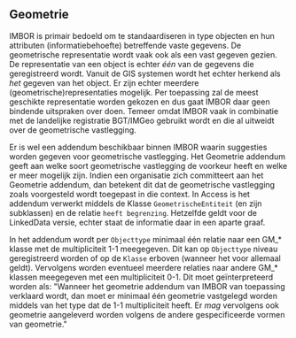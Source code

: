 ## Geometrie

IMBOR is primair bedoeld om te standaardiseren in type objecten en hun attributen (informatiebehoefte) betreffende vaste gegevens. De geometrische representatie wordt vaak ook als een vast gegeven gezien. De representatie van een object is echter _één_ van de gegevens die geregistreerd wordt. Vanuit de GIS systemen wordt het echter herkend als _het_ gegeven van het object. Er zijn echter meerdere (geometrische)representaties mogelijk. Per toepassing zal de meest geschikte representatie worden gekozen en dus gaat IMBOR daar geen bindende uitspraken over doen. Temeer omdat IMBOR vaak in combinatie met de landelijke registratie BGT/IMGeo gebruikt wordt en die al uitweidt over de geometrische vastlegging. 

Er is wel een addendum beschikbaar binnen IMBOR  waarin suggesties worden gegeven voor geometrische vastlegging. Het Geometrie addendum geeft aan welke soort geometrische vastlegging de voorkeur heeft en welke er meer mogelijk zijn. Indien een organisatie zich committeert aan het Geometrie addendum, dan betekent dit dat de geometrische vastlegging zoals voorgesteld wordt toegepast in die context. In Access is het addendum verwerkt middels de Klasse `GeometrischeEntiteit` (en zijn subklassen) en de relatie `heeft begrenzing`. Hetzelfde geldt voor de LinkedData versie, echter staat de informatie daar in een aparte graaf. 

In het addendum wordt per `Objecttype` minimaal één relatie naar een GM_* klasse met de multipliciteit 1-1 meegegeven. Dit kan op `Objecttype` niveau geregistreerd worden of op de `Klasse` erboven (wanneer het voor allemaal geldt). Vervolgens worden eventueel meerdere relaties naar andere GM_* klassen meegegeven met een multipliciteit 0-1. Dit moet geïnterpreteerd worden als: "Wanneer het geometrie addendum van IMBOR van toepassing verklaard wordt, dan moet er minimaal één 
geometrie vastgelegd worden middels van het type dat de 1-1 multipliciteit heeft. Er _mag_ vervolgens ook geometrie aangeleverd worden volgens de andere gespecificeerde vormen van geometrie."
